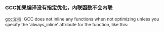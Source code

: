 


### GCC如果编译没有指定优化，内联函数不会内联
[gcc文档](https://gcc.gnu.org/onlinedocs/gcc/Inline.html): GCC does not inline any functions when not optimizing unless you specify the ‘always_inline’ attribute for the function, like this:


